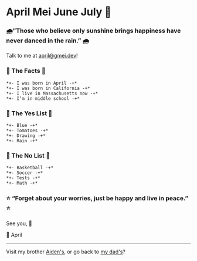 # April Mei June July 🌿

### 🌧”Those who believe only sunshine brings happiness have never danced in the rain.” 🌧

Talk to me at [april@gmei.dev](mailto:april@gmei.dev)!

### 🌸 The Facts 🌸
```
*+- I was born in April -+*
*+- I was born in California -+*
*+- I live in Massachusetts now -+*
*+- I’m in middle school -+*
```

### 🍓 The Yes List 🍓
```
*+- Blue -+*
*+- Tomatoes -+*
*+- Drawing -+*
*+- Rain -+*
```

### 🍇 The No List 🍇
```
*+- Basketball -+*
*+- Soccer -+*
*+- Tests -+*
*+- Math -+*
```

### ⭐ “Forget about your worries, just be happy and live in peace.” ⭐

See you, 🌙 

💌 April 

---
Visit my brother [Aiden's](/aiden), or go back to [my dad's](/index)?
